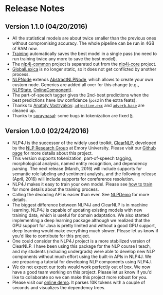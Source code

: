 # Release Notes

## Version 1.1.0 (04/20/2016)

* All the statistical models are about twice smaller than the previous ones without compromising accuracy. The whole pipeline can be run in 4GB of RAM now.
* [Training](train.md) automatically saves the best model in a single pass (no need to run training twice any more to save the best model).
* The [nlp4j-common](https://github.com/emorynlp/nlp4j-common) project is separated out from the [nlp4j-core](https://github.com/emorynlp/nlp4j-core) project.
* [GlobalLexica](https://github.com/emorynlp/nlp4j-core/blob/master/src/main/java/edu/emory/mathcs/nlp/component/template/util/GlobalLexica.java) is no longer static, so it does not get conflicted by another process.
* [NLPNode](https://github.com/emorynlp/nlp4j-core/blob/master/src/main/java/edu/emory/mathcs/nlp/component/template/node/NLPNode.java) extends [AbstractNLPNode](https://github.com/emorynlp/nlp4j-core/blob/master/src/main/java/edu/emory/mathcs/nlp/component/template/node/AbstractNLPNode.java), which allows to create your own custom node. Generics are added all over for this change (e.g., [NLPState](https://github.com/emorynlp/nlp4j-core/blob/master/src/main/java/edu/emory/mathcs/nlp/component/template/state/NLPState.java), [OnlineComponent](https://github.com/emorynlp/nlp4j-core/blob/master/src/main/java/edu/emory/mathcs/nlp/component/template/OnlineComponent.java)).
* The part-of-speech tagger gives the 2nd-best predictions when the best predictions have low confidence (`pos2` in the extra feats).
* Thanks to [Anatoly Vostryakov](https://github.com/avostryakov): [`adjective.exc`](https://github.com/emorynlp/nlp4j-morphology/blob/master/src/main/resources/edu/emory/mathcs/nlp/component/morph/english/adjective.exc) and [`adverb.base`](https://github.com/emorynlp/nlp4j-morphology/blob/master/src/main/resources/edu/emory/mathcs/nlp/component/morph/english/adverb.base) are cleaned up.
* Thanks to [spraynasal](https://github.com/spraynasal): some bugs in tokenization are fixed [5](https://github.com/emorynlp/nlp4j-tokenization/pull/5).

## Version 1.0.0 (02/24/2016)

* NLP4J is the successor of the widely used toolkit, [ClearNLP](https://github.com/clir/clearnlp), developed by the [NLP Research Group](http://nlp.mathcs.emory.edu) at Emory University. Please visit our [Github page](https://github.com/emorynlp/nlp4j) for more details about this project.
* This version supports tokenization, part-of-speech tagging, morphological analysis, named entity recognition, and dependency parsing. The next release (March, 2016) will include supports for semantic role labeling and sentiment analysis, and the following release (April, 2016) will include supports for coreference resolution.
* NLP4J makes it easy to train your own model. Please see [how to train](train.md) for more details about the training process.
* Calling the decoding API is easier than ever. See [NLPDemo](../../src/main/java/edu/emory/mathcs/nlp/bin/NLPDemo.java) for more details.
* The biggest difference between NLP4J and ClearNLP is in machine learning. NLP4J is capable of updating existing models with new training data, which is useful for domain adaptation. We also started implementing a deep learning package although we realized that the GPU support for Java is pretty limited and without a good GPU support, deep learning would make everything much slower. Please let us know if you'd like to contribute for this project.
* One could consider the NLP4J project is a more stabilized version of ClearNLP. I have been using this package for the NLP course I teach, and my students (including undergrads) were able to develop new NLP components without much effort using the built-in APIs in NLP4J. We are preparing a tutorial for developing NLP components using NLP4J.
* We do not expect our tools would work perfectly out of box. We now have a good team working on this project. Please let us know if you'd like to collaborate so we can make this project more robust for you.
* Please visit our [online demo](http://nlp.mathcs.emory.edu:8080/nlp4j). It parses 10K tokens with a couple of seconds and visualizes the dependency trees.
